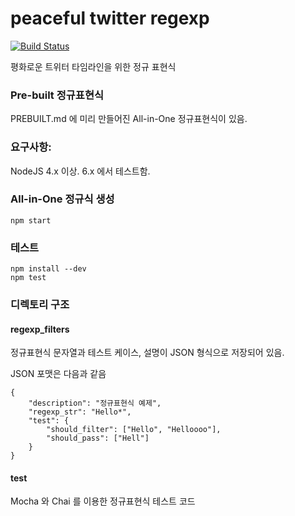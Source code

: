 # peaceful twitter regexp
[![Build Status](https://travis-ci.org/perillamint/peaceful_twitter_regexp.svg?branch=master)](https://travis-ci.org/perillamint/peaceful_twitter_regexp)

평화로운 트위터 타임라인을 위한 정규 표현식

### Pre-built 정규표현식
PREBUILT.md 에 미리 만들어진 All-in-One 정규표현식이 있음.

### 요구사항:
NodeJS 4.x 이상. 6.x 에서 테스트함.

### All-in-One 정규식 생성

```
npm start
```

### 테스트

```
npm install --dev
npm test
```

### 디렉토리 구조

#### regexp_filters
정규표현식 문자열과 테스트 케이스, 설명이 JSON 형식으로 저장되어 있음.

JSON 포맷은 다음과 같음
```
{
    "description": "정규표현식 예제",
    "regexp_str": "Hello*",
    "test": {
        "should_filter": ["Hello", "Helloooo"],
        "should_pass": ["Hell"]
    }
}
```

#### test
Mocha 와 Chai 를 이용한 정규표현식 테스트 코드
